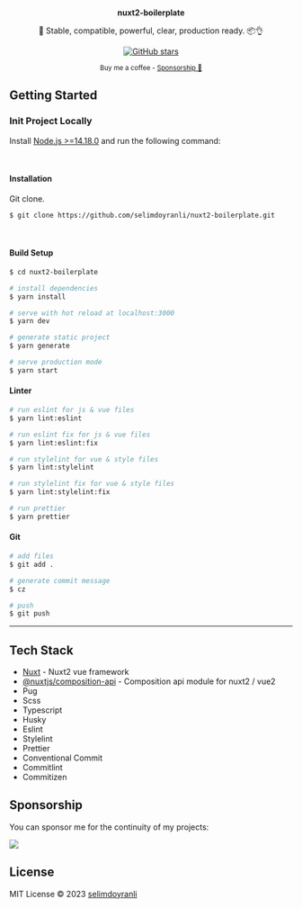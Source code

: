 <br>

<p align="center">
<b>nuxt2-boilerplate</b>
</p>

<p align="center">
💚 Stable, compatible, powerful, clear, production ready. 📦👌
</p>

<p align="center">
<a href="https://github.com/selimdoyranli/nuxt2-boilerplate" target="__blank"><img alt="GitHub stars" src="https://img.shields.io/github/stars/selimdoyranli/nuxt2-boilerplate?style=social"></a>
</p>

<div align="center">
<sub>Buy me a coffee - <a href="https://www.buymeacoffee.com/selimdoyranli">Sponsorship 💖</a></sub><br>
</div>

## Getting Started

### Init Project Locally

Install [Node.js >=14.18.0](https://nodejs.org/) and run the following command:

&nbsp;

#### Installation

Git clone.

```bash
$ git clone https://github.com/selimdoyranli/nuxt2-boilerplate.git
```

&nbsp;

#### Build Setup

```bash
$ cd nuxt2-boilerplate

# install dependencies
$ yarn install

# serve with hot reload at localhost:3000
$ yarn dev

# generate static project
$ yarn generate

# serve production mode
$ yarn start

```

#### Linter

```bash
# run eslint for js & vue files
$ yarn lint:eslint

# run eslint fix for js & vue files
$ yarn lint:eslint:fix

# run stylelint for vue & style files
$ yarn lint:stylelint

# run stylelint fix for vue & style files
$ yarn lint:stylelint:fix

# run prettier
$ yarn prettier

```

#### Git

```bash
# add files
$ git add .

# generate commit message
$ cz

# push
$ git push

```

---

## Tech Stack

- [Nuxt](https://nuxtjs.org) - Nuxt2 vue framework
- [@nuxtjs/composition-api](https://composition-api.nuxtjs.org) - Composition api module for nuxt2 / vue2
- Pug
- Scss
- Typescript
- Husky
- Eslint
- Stylelint
- Prettier
- Conventional Commit
- Commitlint
- Commitizen

## Sponsorship

You can sponsor me for the continuity of my projects:

<p align="left">
  <a href="https://buymeacoffee.com/selimdoyranli">
    <img src='https://www.buymeacoffee.com/assets/img/custom_images/yellow_img.png'/>
  </a>
</p>

## License

MIT License © 2023 [selimdoyranli](https://github.com/selimdoyranli)
